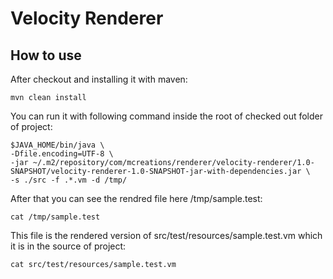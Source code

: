 Velocity Renderer
=================

## How to use
After checkout and installing it with maven:
```
mvn clean install
```  
You can run it with following command inside the root of checked out folder of project:
```
$JAVA_HOME/bin/java \
-Dfile.encoding=UTF-8 \
-jar ~/.m2/repository/com/mcreations/renderer/velocity-renderer/1.0-SNAPSHOT/velocity-renderer-1.0-SNAPSHOT-jar-with-dependencies.jar \
-s ./src -f .*.vm -d /tmp/
```
After that you can see the rendred file here /tmp/sample.test:
```
cat /tmp/sample.test
``` 
This file is the rendered version of src/test/resources/sample.test.vm which it is in the source of project:
```
cat src/test/resources/sample.test.vm
```